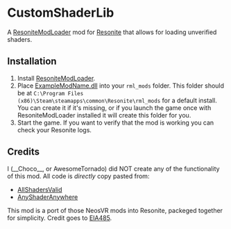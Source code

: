 # CustomShaderLib

A [ResoniteModLoader](https://github.com/resonite-modding-group/ResoniteModLoader) mod for [Resonite](https://resonite.com/) that allows for loading unverified shaders.
<!-- Edit to describe what your mod does and what it may solve -->
<!-- If your mod solves an issue, you should link to any relevant issues on the resonite github -->

## Installation
1. Install [ResoniteModLoader](https://github.com/resonite-modding-group/ResoniteModLoader).
1. Place [ExampleModName.dll](https://github.com/AwesomeTornado/Resonite-CustomShaderLib/releases/latest/download/CustomShaderLib.dll) into your `rml_mods` folder. This folder should be at `C:\Program Files (x86)\Steam\steamapps\common\Resonite\rml_mods` for a default install. You can create it if it's missing, or if you launch the game once with ResoniteModLoader installed it will create this folder for you.
1. Start the game. If you want to verify that the mod is working you can check your Resonite logs.


## Credits
I (\_\_Choco\_\_, or AwesomeTornado) did NOT create any of the functionality of this mod. All code is *directly* copy pasted from:
 - [AllShadersValid](https://github.com/EIA485/NeosAllShadersValid)
 - [AnyShaderAnywhere](https://github.com/eia485/NeosAnyShaderAnywhere)

 This mod is a port of those NeosVR mods into Resonite, packeged together for simplicity.
 Credit goes to [EIA485](https://github.com/EIA485).
